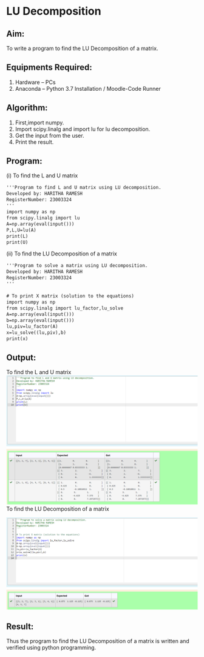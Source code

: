 # LU Decomposition 

## Aim:
To write a program to find the LU Decomposition of a matrix.

## Equipments Required:
1. Hardware – PCs
2. Anaconda – Python 3.7 Installation / Moodle-Code Runner

## Algorithm:
1. First,import numpy.
2. Import scipy.linalg and import lu for lu decomposition.
3. Get the input from the user.
4. Print the result.

## Program:
(i) To find the L and U matrix
```
'''Program to find L and U matrix using LU decomposition.
Developed by: HARITHA RAMESH
RegisterNumber: 23003324
'''
import numpy as np
from scipy.linalg import lu
A=np.array(eval(input()))
P,L,U=lu(A)
print(L)
print(U)
```

(ii) To find the LU Decomposition of a matrix
```
'''Program to solve a matrix using LU decomposition.
Developed by: HARITHA RAMESH
RegisterNumber: 23003324
'''

# To print X matrix (solution to the equations)
import numpy as np
from scipy.linalg import lu_factor,lu_solve
A=np.array(eval(input()))
b=np.array(eval(input()))
lu,piv=lu_factor(A)
x=lu_solve((lu,piv),b)
print(x)
```



## Output:
To find the L and U matrix
![Alt text](1.png)
To find the LU Decomposition of a matrix

![Alt text](2.png)




## Result:
Thus the program to find the LU Decomposition of a matrix is written and verified using python programming.

